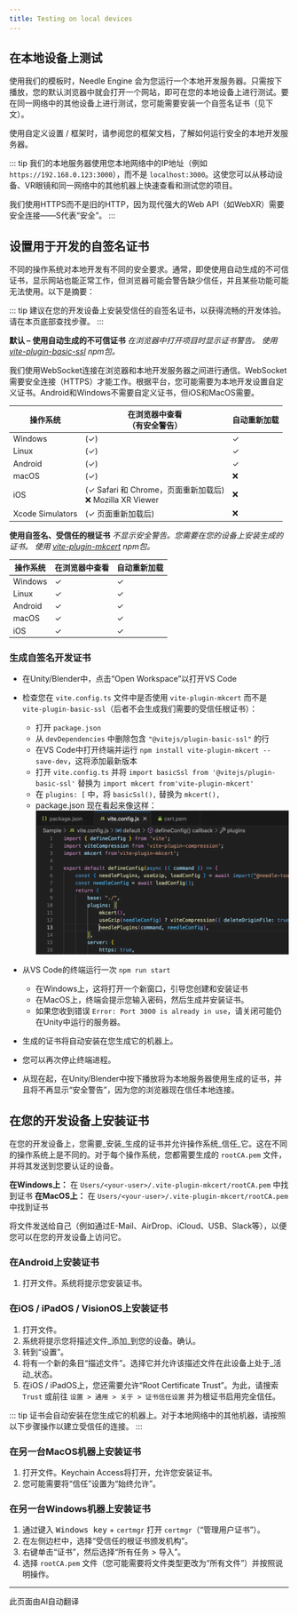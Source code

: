```yaml
---
title: Testing on local devices
---
```


## 在本地设备上测试

使用我们的模板时，Needle Engine 会为您运行一个本地开发服务器。只需按下播放，您的默认浏览器中就会打开一个网站，即可在您的本地设备上进行测试。要在同一网络中的其他设备上进行测试，您可能需要安装一个自签名证书（见下文）。

使用自定义设置 / 框架时，请参阅您的框架文档，了解如何运行安全的本地开发服务器。

::: tip
我们的本地服务器使用您本地网络中的IP地址（例如 `https://192.168.0.123:3000`），而不是 `localhost:3000`。这使您可以从移动设备、VR眼镜和同一网络中的其他机器上快速查看和测试您的项目。

我们使用HTTPS而不是旧的HTTP，因为现代强大的Web API（如WebXR）需要安全连接——S代表“安全”。
:::

## 设置用于开发的自签名证书

不同的操作系统对本地开发有不同的安全要求。通常，即使使用自动生成的不可信证书，显示网站也能正常工作，但浏览器可能会警告缺少信任，并且某些功能可能无法使用。以下是摘要：

::: tip
建议在您的开发设备上安装受信任的自签名证书，以获得流畅的开发体验。请在本页底部查找步骤。
:::

**默认 – 使用自动生成的不可信证书**
_在浏览器中打开项目时显示证书警告。_
_使用 [vite-plugin-basic-ssl](https://github.com/vitejs/vite-plugin-basic-ssl) npm包。_

我们使用WebSocket连接在浏览器和本地开发服务器之间进行通信。WebSocket需要安全连接（HTTPS）才能工作。根据平台，您可能需要为本地开发设置自定义证书。Android和Windows不需要自定义证书，但iOS和MacOS需要。

| 操作系统 | 在浏览器中查看<br/>（有安全警告） | 自动重新加载 |
| --- | --- | --- |
| Windows | (✓) | ✓ |
| Linux | (✓) | ✓ |
| Android | (✓) | ✓ |
| macOS | (✓) | ❌ |
| iOS | (✓ Safari 和 Chrome，页面重新加载后)<br/>❌ Mozilla XR Viewer | ❌ |
| Xcode Simulators | (✓ 页面重新加载后) | ❌ |

**使用自签名、受信任的根证书**
_不显示安全警告。您需要在您的设备上安装生成的证书。_
_使用 [vite-plugin-mkcert](https://github.com/liuweiGL/vite-plugin-mkcert) npm包。_

| 操作系统 | 在浏览器中查看 | 自动重新加载 |
| --- | --- | --- |
| Windows | ✓ | ✓ |
| Linux | ✓ | ✓ |
| Android | ✓ | ✓ |
| macOS | ✓ | ✓ |
| iOS | ✓ | ✓ |

### 生成自签名开发证书

- 在Unity/Blender中，点击“Open Workspace”以打开VS Code

- 检查您在 `vite.config.ts` 文件中是否使用 `vite-plugin-mkcert` 而不是 `vite-plugin-basic-ssl`（后者不会生成我们需要的受信任根证书）：
  - 打开 `package.json`
  - 从 `devDependencies` 中删除包含 `"@vitejs/plugin-basic-ssl"` 的行
  - 在VS Code中打开终端并运行 `npm install vite-plugin-mkcert --save-dev`，这将添加最新版本
  - 打开 `vite.config.ts` 并将 `import basicSsl from '@vitejs/plugin-basic-ssl'` 替换为 `import mkcert from'vite-plugin-mkcert'`
  - 在 `plugins: [` 中，将 `basicSsl(),` 替换为 `mkcert(),`
  - package.json 现在看起来像这样：
  ![](/testing/switch-to-mkcert.webp)
- 从VS Code的终端运行一次 `npm run start`
  - 在Windows上，这将打开一个新窗口，引导您创建和安装证书
  - 在MacOS上，终端会提示您输入密码，然后生成并安装证书。
  - 如果您收到错误 `Error: Port 3000 is already in use`，请关闭可能仍在Unity中运行的服务器。
- 生成的证书将自动安装在您生成它的机器上。
- 您可以再次停止终端进程。
- 从现在起，在Unity/Blender中按下播放将为本地服务器使用生成的证书，并且将不再显示“安全警告”，因为您的浏览器现在信任本地连接。

## 在您的开发设备上安装证书

在您的开发设备上，您需要_安装_生成的证书并允许操作系统_信任_它。这在不同的操作系统上是不同的。对于每个操作系统，您都需要生成的 `rootCA.pem` 文件，并将其发送到您要认证的设备。

**在Windows上：** 在 `Users/<your-user>/.vite-plugin-mkcert/rootCA.pem` 中找到证书
**在MacOS上：** 在 `Users/<your-user>/.vite-plugin-mkcert/rootCA.pem` 中找到证书

将文件发送给自己（例如通过E-Mail、AirDrop、iCloud、USB、Slack等），以便您可以在您的开发设备上访问它。

### 在Android上安装证书

1. 打开文件。系统将提示您安装证书。

### 在iOS / iPadOS / VisionOS上安装证书
1. 打开文件。
2. 系统将提示您将描述文件_添加_到您的设备。确认。
3. 转到“设置”。
4. 将有一个新的条目“描述文件”。选择它并允许该描述文件在此设备上处于_活动_状态。
5. 在iOS / iPadOS上，您还需要允许“Root Certificate Trust”。为此，请搜索 `Trust` 或前往 `设置 > 通用 > 关于 > 证书信任设置` 并为根证书启用完全信任。

::: tip
证书会自动安装在您生成它的机器上。对于本地网络中的其他机器，请按照以下步骤操作以建立受信任的连接。
:::

### 在另一台MacOS机器上安装证书
1. 打开文件。Keychain Access将打开，允许您安装证书。
2. 您可能需要将“信任”设置为“始终允许”。

### 在另一台Windows机器上安装证书
1. 通过键入 <kbd>Windows key</kbd> + `certmgr` 打开 `certmgr`（“管理用户证书”）。
2. 在左侧边栏中，选择“受信任的根证书颁发机构”。
3. 右键单击“证书”，然后选择“所有任务 > 导入”。
4. 选择 `rootCA.pem` 文件（您可能需要将文件类型更改为“所有文件”）并按照说明操作。

---
此页面由AI自动翻译